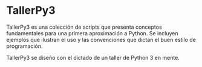 # TallerPy3

TallerPy3 es una colección de scripts que presenta conceptos fundamentales para
una primera aproximación a Python. Se incluyen ejemplos que ilustran el uso y 
las convenciones que dictan el buen estilo de programación.

TallerPy3 se diseño con el dictado de un taller de Python 3 en mente.
